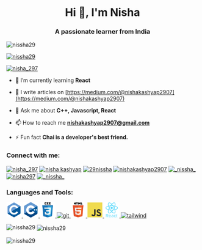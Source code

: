 <h1 align="center">Hi 👋, I'm Nisha</h1>
<h3 align="center">A passionate learner from India</h3>

<p align="left"> <img src="https://komarev.com/ghpvc/?username=nissha29&label=Profile%20views&color=0e75b6&style=flat" alt="nissha29" /> </p>

<p align="left"> <a href="https://github.com/ryo-ma/github-profile-trophy"><img src="https://github-profile-trophy.vercel.app/?username=nissha29" alt="nissha29" /></a> </p>

<p align="left"> <a href="https://twitter.com/nisha_297" target="blank"><img src="https://img.shields.io/twitter/follow/nisha_297?logo=twitter&style=for-the-badge" alt="nisha_297" /></a> </p>

- 🌱 I’m currently learning **React**

- 📝 I write articles on [https://medium.com/@nishakashyap2907](https://medium.com/@nishakashyap2907)

- 💬 Ask me about **C++, Javascript, React**

- 📫 How to reach me **nishakashyap2907@gmail.com**

- ⚡ Fun fact **Chai is a developer's best friend.**

<h3 align="left">Connect with me:</h3>
<p align="left">
<a href="https://twitter.com/nisha_297" target="blank"><img align="center" src="https://raw.githubusercontent.com/rahuldkjain/github-profile-readme-generator/master/src/images/icons/Social/twitter.svg" alt="nisha_297" height="30" width="40" /></a>
<a href="https://linkedin.com/in/nisha-kashyap-5972a9273/" target="blank"><img align="center" src="https://raw.githubusercontent.com/rahuldkjain/github-profile-readme-generator/master/src/images/icons/Social/linked-in-alt.svg" alt="nisha kashyap" height="30" width="40" /></a>
<a href="https://instagram.com/29nissha" target="blank"><img align="center" src="https://raw.githubusercontent.com/rahuldkjain/github-profile-readme-generator/master/src/images/icons/Social/instagram.svg" alt="29nissha" height="30" width="40" /></a>
<a href="https://medium.com/@nishakashyap2907" target="blank"><img align="center" src="https://raw.githubusercontent.com/rahuldkjain/github-profile-readme-generator/master/src/images/icons/Social/medium.svg" alt="nishakashyap2907" height="30" width="40" /></a>
<a href="https://www.leetcode.com/_nissha_" target="blank"><img align="center" src="https://raw.githubusercontent.com/rahuldkjain/github-profile-readme-generator/master/src/images/icons/Social/leet-code.svg" alt="_nissha_" height="30" width="40" /></a>
<a href="https://auth.geeksforgeeks.org/user/nisha297" target="blank"><img align="center" src="https://raw.githubusercontent.com/rahuldkjain/github-profile-readme-generator/master/src/images/icons/Social/geeks-for-geeks.svg" alt="nisha297" height="30" width="40" /></a>
<a href="https://discord.gg/_nissha_" target="blank"><img align="center" src="https://raw.githubusercontent.com/rahuldkjain/github-profile-readme-generator/master/src/images/icons/Social/discord.svg" alt="_nissha_" height="30" width="40" /></a>
</p>

<h3 align="left">Languages and Tools:</h3>
<p align="left"> <a href="https://www.cprogramming.com/" target="_blank" rel="noreferrer"> <img src="https://raw.githubusercontent.com/devicons/devicon/master/icons/c/c-original.svg" alt="c" width="40" height="40"/> </a> <a href="https://www.w3schools.com/cpp/" target="_blank" rel="noreferrer"> <img src="https://raw.githubusercontent.com/devicons/devicon/master/icons/cplusplus/cplusplus-original.svg" alt="cplusplus" width="40" height="40"/> </a> <a href="https://www.w3schools.com/css/" target="_blank" rel="noreferrer"> <img src="https://raw.githubusercontent.com/devicons/devicon/master/icons/css3/css3-original-wordmark.svg" alt="css3" width="40" height="40"/> </a> <a href="https://git-scm.com/" target="_blank" rel="noreferrer"> <img src="https://www.vectorlogo.zone/logos/git-scm/git-scm-icon.svg" alt="git" width="40" height="40"/> </a> <a href="https://www.w3.org/html/" target="_blank" rel="noreferrer"> <img src="https://raw.githubusercontent.com/devicons/devicon/master/icons/html5/html5-original-wordmark.svg" alt="html5" width="40" height="40"/> </a> <a href="https://developer.mozilla.org/en-US/docs/Web/JavaScript" target="_blank" rel="noreferrer"> <img src="https://raw.githubusercontent.com/devicons/devicon/master/icons/javascript/javascript-original.svg" alt="javascript" width="40" height="40"/> </a> <a href="https://reactjs.org/" target="_blank" rel="noreferrer"> <img src="https://raw.githubusercontent.com/devicons/devicon/master/icons/react/react-original-wordmark.svg" alt="react" width="40" height="40"/> </a> <a href="https://tailwindcss.com/" target="_blank" rel="noreferrer"> <img src="https://www.vectorlogo.zone/logos/tailwindcss/tailwindcss-icon.svg" alt="tailwind" width="40" height="40"/> </a> </p>

<p><img align="left" src="https://github-readme-stats.vercel.app/api/top-langs?username=nissha29&show_icons=true&locale=en&layout=compact" alt="nissha29" /></p>

<p>&nbsp;<img align="center" src="https://github-readme-stats.vercel.app/api?username=nissha29&show_icons=true&locale=en" alt="nissha29" /></p>

<p><img align="center" src="https://github-readme-streak-stats.herokuapp.com/?user=nissha29&" alt="nissha29" /></p>
